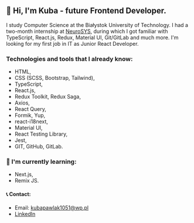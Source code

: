 ## 👋 Hi, I'm Kuba - future Frontend Developer.

I study Computer Science at the Białystok University of Technology. I had a two-month internship at [NeuroSYS](https://neurosys.com/blog/telemetric-system), during which I got familiar with TypeScript, React.js, Redux, Material UI, Git/GitLab and much more. I'm looking for my first job in IT as Junior React Developer. 

### Technologies and tools that I already know: 

- HTML,
- CSS (SCSS, Bootstrap, Tailwind),
- TypeScript,
- React.js,
- Redux Toolkit, Redux Saga,
- Axios,
- React Query,
- Formik, Yup,
- react-i18next,
- Material UI,
- React Testing Library,
- Jest,
- GIT, GitHub, GitLab.

### 📖 I'm currently learning: 

- Next.js,
- Remix JS.

#### 📞 Contact:

- Email: kubapawlak1051@wp.pl
- [LinkedIn](https://www.linkedin.com/in/jakub-pawlak-frontend-dev/)
